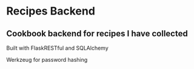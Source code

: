 # Recipes Backend
## Cookbook backend for recipes I have collected

Built with FlaskRESTful and SQLAlchemy

Werkzeug for password hashing

